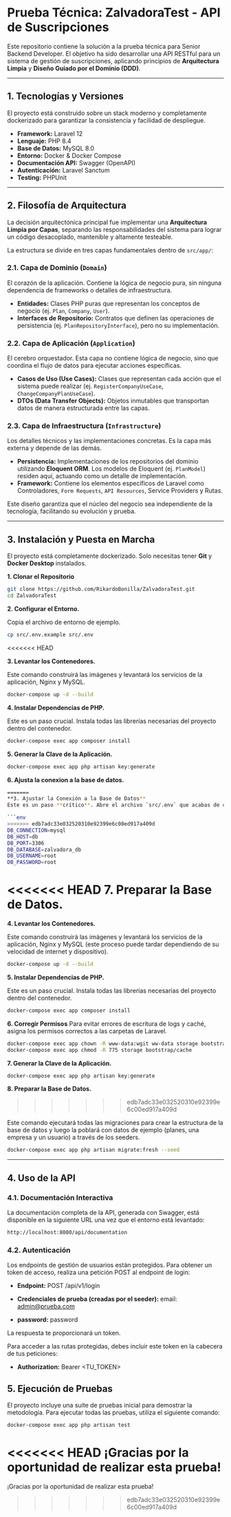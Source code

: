# Prueba Técnica: ZalvadoraTest - API de Suscripciones

Este repositorio contiene la solución a la prueba técnica para Senior Backend Developer. El objetivo ha sido desarrollar una API RESTful para un sistema de gestión de suscripciones, aplicando principios de **Arquitectura Limpia** y **Diseño Guiado por el Dominio (DDD)**.

---

## 1. Tecnologías y Versiones

El proyecto está construido sobre un stack moderno y completamente dockerizado para garantizar la consistencia y facilidad de despliegue.

* **Framework:** Laravel 12
* **Lenguaje:** PHP 8.4
* **Base de Datos:** MySQL 8.0
* **Entorno:** Docker & Docker Compose
* **Documentación API:** Swagger (OpenAPI)
* **Autenticación:** Laravel Sanctum
* **Testing:** PHPUnit

---

## 2. Filosofía de Arquitectura

La decisión arquitectónica principal fue implementar una **Arquitectura Limpia por Capas**, separando las responsabilidades del sistema para lograr un código desacoplado, mantenible y altamente testeable.

La estructura se divide en tres capas fundamentales dentro de `src/app/`:

### 2.1. Capa de Dominio (`Domain`)
El corazón de la aplicación. Contiene la lógica de negocio pura, sin ninguna dependencia de frameworks o detalles de infraestructura.
* **Entidades:** Clases PHP puras que representan los conceptos de negocio (ej. `Plan`, `Company`, `User`).
* **Interfaces de Repositorio:** Contratos que definen las operaciones de persistencia (ej. `PlanRepositoryInterface`), pero no su implementación.

### 2.2. Capa de Aplicación (`Application`)
El cerebro orquestador. Esta capa no contiene lógica de negocio, sino que coordina el flujo de datos para ejecutar acciones específicas.
* **Casos de Uso (Use Cases):** Clases que representan cada acción que el sistema puede realizar (ej. `RegisterCompanyUseCase`, `ChangeCompanyPlanUseCase`).
* **DTOs (Data Transfer Objects):** Objetos inmutables que transportan datos de manera estructurada entre las capas.

### 2.3. Capa de Infraestructura (`Infrastructure`)
Los detalles técnicos y las implementaciones concretas. Es la capa más externa y depende de las demás.
* **Persistencia:** Implementaciones de los repositorios del dominio utilizando **Eloquent ORM**. Los modelos de Eloquent (ej. `PlanModel`) residen aquí, actuando como un detalle de implementación.
* **Framework:** Contiene los elementos específicos de Laravel como Controladores, `Form Requests`, `API Resources`, Service Providers y Rutas.

Este diseño garantiza que el núcleo del negocio sea independiente de la tecnología, facilitando su evolución y prueba.

---

## 3. Instalación y Puesta en Marcha

El proyecto está completamente dockerizado. Solo necesitas tener **Git** y **Docker Desktop** instalados.

**1. Clonar el Repositorio**
```bash
git clone https://github.com/RikardoBonilla/ZalvadoraTest.git
cd ZalvadoraTest
```

**2. Configurar el Entorno.**

Copia el archivo de entorno de ejemplo.
```bash
cp src/.env.example src/.env
```
<<<<<<< HEAD

**3. Levantar los Contenedores.**

Este comando construirá las imágenes y levantará los servicios de la aplicación, Nginx y MySQL.
```bash
docker-compose up -d --build
```
**4. Instalar Dependencias de PHP.**

Este es un paso crucial. Instala todas las librerías necesarias del proyecto dentro del contenedor.
```bash
docker-compose exec app composer install
```
**5. Generar la Clave de la Aplicación.**

```bash
docker-compose exec app php artisan key:generate
```

**6. Ajusta la conexion a la base de datos.**

```bash
=======
**3. Ajustar la Conexión a la Base de Datos**
Este es un paso **crítico**. Abre el archivo `src/.env` que acabas de crear en un editor de texto y **reemplaza** las siguientes variables de `DB_` para que apunten a nuestro contenedor de Docker:

```env
>>>>>>> edb7adc33e032520310e92399e6c00ed917a409d
DB_CONNECTION=mysql
DB_HOST=db
DB_PORT=3306
DB_DATABASE=zalvadora_db
DB_USERNAME=root
DB_PASSWORD=root
```

<<<<<<< HEAD
**7. Preparar la Base de Datos.**
=======
**4. Levantar los Contenedores.**

Este comando construirá las imágenes y levantará los servicios de la aplicación, Nginx y MySQL (este proceso puede tardar dependiendo de su velocidad de internet y dispositivo).
```bash
docker-compose up -d --build
```
**5. Instalar Dependencias de PHP.**

Este es un paso crucial. Instala todas las librerías necesarias del proyecto dentro del contenedor.
```bash
docker-compose exec app composer install
```

**6. Corregir Permisos**
Para evitar errores de escritura de logs y caché, asigna los permisos correctos a las carpetas de Laravel.
```bash
docker-compose exec app chown -R www-data:wgit ww-data storage bootstrap/cache
docker-compose exec app chmod -R 775 storage bootstrap/cache
```

**7. Generar la Clave de la Aplicación.**

```bash
docker-compose exec app php artisan key:generate
```

**8. Preparar la Base de Datos.**
>>>>>>> edb7adc33e032520310e92399e6c00ed917a409d

Este comando ejecutará todas las migraciones para crear la estructura de la base de datos y luego la poblará con datos de ejemplo (planes, una empresa y un usuario) a través de los seeders.

```bash
docker-compose exec app php artisan migrate:fresh --seed
```
---

## 4. Uso de la API
### 4.1. Documentación Interactiva

La documentación completa de la API, generada con Swagger, está disponible en la siguiente URL una vez que el entorno está levantado:

```bash
http://localhost:8080/api/documentation
```

### 4.2. Autenticación

Los endpoints de gestión de usuarios están protegidos. Para obtener un token de acceso, realiza una petición POST al endpoint de login:


* **Endpoint:** POST /api/v1/login

* **Credenciales de prueba (creadas por el seeder):** email: admin@prueba.com

* **password:** password

La respuesta te proporcionará un token. 

Para acceder a las rutas protegidas, debes incluir este token en la cabecera de tus peticiones:

* **Authorization:** Bearer <TU_TOKEN>

## 5. Ejecución de Pruebas

El proyecto incluye una suite de pruebas inicial para demostrar la metodología. Para ejecutar todas las pruebas, utiliza el siguiente comando:

```bash
docker-compose exec app php artisan test
```

<<<<<<< HEAD
¡Gracias por la oportunidad de realizar esta prueba!
=======
¡Gracias por la oportunidad de realizar esta prueba!
>>>>>>> edb7adc33e032520310e92399e6c00ed917a409d
